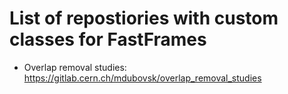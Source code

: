 # List of repostiories with custom classes for FastFrames

 * Overlap removal studies: https://gitlab.cern.ch/mdubovsk/overlap_removal_studies
